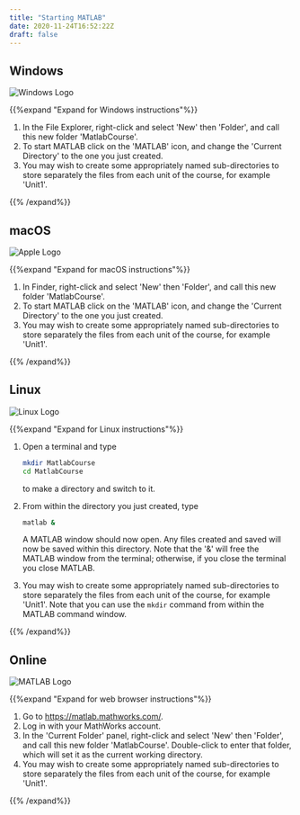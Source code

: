 ```yaml
---
title: "Starting MATLAB"
date: 2020-11-24T16:52:22Z
draft: false
---
```


## Windows
![Windows Logo](/ScientificComputingInMatlab/logos/windows.svg?classes=os-logos)

{{%expand "Expand for Windows instructions"%}}

1. In the File Explorer, right-click and select 'New' then 'Folder', and call this new folder 'MatlabCourse'.
1. To start MATLAB click on the 'MATLAB' icon, and change the 'Current Directory' to the one you just created.
1. You may wish to create some appropriately named sub-directories to store separately the files from each unit of the course, for example 'Unit1'.

{{% /expand%}}


## macOS
![Apple Logo](/ScientificComputingInMatlab/logos/apple.svg?classes=os-logos)


{{%expand "Expand for macOS instructions"%}}

1. In Finder, right-click and select 'New' then 'Folder', and call this new folder 'MatlabCourse'.
1. To start MATLAB click on the 'MATLAB' icon, and change the 'Current Directory' to the one you just created.
1. You may wish to create some appropriately named sub-directories to store separately the files from each unit of the course, for example 'Unit1'.

{{% /expand%}}


## Linux
![Linux Logo](/ScientificComputingInMatlab/logos/linux.svg?classes=os-logos)

{{%expand "Expand for Linux instructions"%}}

1. Open a terminal and type

    ```bash
    mkdir MatlabCourse
    cd MatlabCourse
    ```

    to make a directory and switch to it.

1. From within the directory you just created, type

    ```bash
    matlab &
    ```

    A MATLAB window should now open.
    Any files created and saved will now be saved within this directory.
    Note that the '&' will free the MATLAB window from the terminal; otherwise, if you close the terminal you close MATLAB.

1. You may wish to create some appropriately named sub-directories to store separately the files from each unit of the course, for example 'Unit1'.
   Note that you can use the `mkdir` command from within the MATLAB command window.

{{% /expand%}}


## Online
![MATLAB Logo](/ScientificComputingInMatlab/logos/matlab_logo.png?classes=os-logos)

{{%expand "Expand for web browser instructions"%}}

1. Go to https://matlab.mathworks.com/.
1. Log in with your MathWorks account.
1. In the 'Current Folder' panel, right-click and select 'New' then 'Folder', and call this new folder 'MatlabCourse'.
   Double-click to enter that folder, which will set it as the current working directory.
1. You may wish to create some appropriately named sub-directories to store separately the files from each unit of the course, for example 'Unit1'.

{{% /expand%}}

